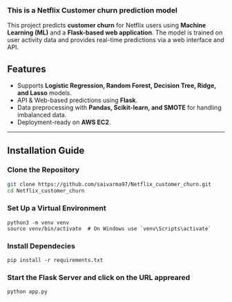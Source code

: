 ### This is a Netflix Customer churn prediction model

This project predicts **customer churn** for Netflix users using **Machine Learning (ML)** and a **Flask-based web application**. The model is trained on user activity data and provides real-time predictions via a web interface and API.

## Features
- Supports **Logistic Regression, Random Forest, Decision Tree, Ridge, and Lasso** models.
- API & Web-based predictions using **Flask**.
- Data preprocessing with **Pandas, Scikit-learn, and SMOTE** for handling imbalanced data.
- Deployment-ready on **AWS EC2**.

---

## Installation Guide

### **Clone the Repository**
```bash
git clone https://github.com/saivarma97/Netflix_customer_churn.git
cd Netflix_customer_churn
```

### Set Up a Virtual Environment
```
python3 -m venv venv
source venv/bin/activate  # On Windows use `venv\Scripts\activate`
```

### Install Dependecies
```
pip install -r requirements.txt
```
### Start the Flask Server and click on the URL appreared
```
python app.py

```